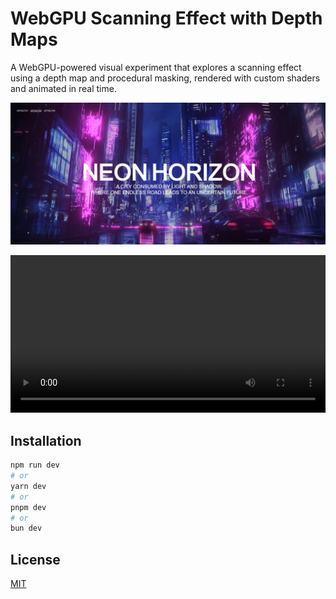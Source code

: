 # WebGPU Scanning Effect with Depth Maps

A WebGPU-powered visual experiment that explores a scanning effect using a depth map and procedural masking, rendered with custom shaders and animated in real time.

![Image Title](./assets/Scaning%20effet2.png)

<video width="100%" autoplay="autoplay" controls="false">
    <source src="preview.mp4" type="video/webm">
</video>

## Installation

```bash
npm run dev
# or
yarn dev
# or
pnpm dev
# or
bun dev
```

## License

[MIT](LICENSE)

